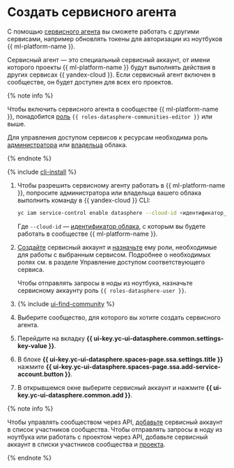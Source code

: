 # Создать сервисного агента

С помощью [сервисного агента](../../../iam/concepts/service-control.md#service-agent) вы сможете работать с другими сервисами, например обновлять токены для авторизации из ноутбуков {{ ml-platform-name }}.

Сервисный агент — это специальный сервисный аккаунт, от имени которого проекты {{ ml-platform-name }} будут выполнять действия в других сервисах {{ yandex-cloud }}. Если сервисный агент включен в сообществе, он будет доступен для всех его проектов.

{% note info %}

Чтобы включить сервисного агента в сообществе {{ ml-platform-name }}, понадобится [роль](../../security/index.md) `{{ roles-datasphere-communities-editor }}` или выше.

Для управления доступом сервисов к ресурсам необходима роль [администратора](../../../resource-manager/security/index.md#resource-manager-admin) или [владельца](../../../resource-manager/security/index.md#resource-manager-clouds-owner) облака.

{% endnote %}

{% include [cli-install](../../../_includes/cli-install.md) %}

1. Чтобы разрешить сервисному агенту работать в {{ ml-platform-name }}, попросите администратора или владельца вашего облака выполнить команду в {{ yandex-cloud }} CLI:

   ```bash
   yc iam service-control enable datasphere --cloud-id <идентификатор_облака>
   ```

   Где `--cloud-id` — [идентификатор облака](../../../resource-manager/operations/cloud/get-id.md), с которым вы будете работать в сообществе {{ ml-platform-name }}.

1. [Создайте](../../../iam/operations/sa/create.md) сервисный аккаунт и [назначьте](../../../iam/operations/sa/assign-role-for-sa.md) ему роли, необходимые для работы с выбранным сервисом. Подробнее о необходимых ролях см. в разделе Управление доступом соответствующего сервиса.

    Чтобы отправлять запросы в ноды из ноутбука, назначьте сервисному аккаунту роль `{{ roles-datasphere-user }}`.       

1. {% include [ui-find-community](../../../_includes/datasphere/ui-find-community.md) %}
1. Выберите сообщество, для которого вы хотите создать сервисного агента.
1. Перейдите на вкладку **{{ ui-key.yc-ui-datasphere.common.settings-key-value }}**.
1. В блоке **{{ ui-key.yc-ui-datasphere.spaces-page.ssa.settings.title }}** нажмите **{{ ui-key.yc-ui-datasphere.spaces-page.ssa.add-service-account.button }}**.
1. В открывшемся окне выберите сервисный аккаунт и нажмите **{{ ui-key.yc-ui-datasphere.common.add }}**.

{% note info %}

Чтобы управлять сообществом через API, [добавьте](add-user.md) сервисный аккаунт в список участников сообщества. Чтобы отправлять запросы в ноду из ноутбука или работать с проектом через API, добавьте сервисный аккаунт в списки участников сообщества и [проекта](../projects/add-user.md).

{% endnote %}
